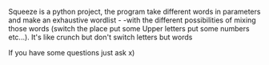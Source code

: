 Squeeze is a python project, the program take different words in parameters and make an exhaustive wordlist - -with the different possibilities of mixing those words (switch the place put some Upper letters put some numbers etc...). It's like crunch but don't switch letters but words

If you have some questions just ask x)